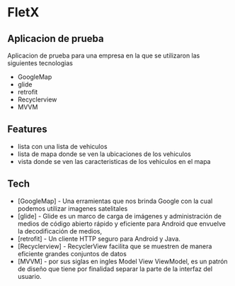 # FletX
## Aplicacion de prueba


Aplicacion de prueba para una empresa en la que se utilizaron las siguientes tecnologias

- GoogleMap
- glide
- retrofit
- Recyclerview
- MVVM

## Features

- lista con una lista de vehiculos
- lista de mapa donde se ven la ubicaciones de los vehiculos
- vista donde se ven las caracteristicas de los vehiculos en el mapa


## Tech

- [GoogleMap] - Una erramientas que nos brinda Google con la cual podemos utilizar imagenes satelitales
- [glide] - Glide es un marco de carga de imágenes y administración de medios de código abierto rápido y eficiente para Android que envuelve la decodificación de medios,
- [retrofit] - Un cliente HTTP seguro para Android y Java.
- [Recyclerview] - RecyclerView facilita que se muestren de manera eficiente grandes conjuntos de datos
- [MVVM] -  por sus siglas en ingles Model View ViewModel, es un patrón de diseño que tiene por finalidad separar la parte de la interfaz del usuario.



